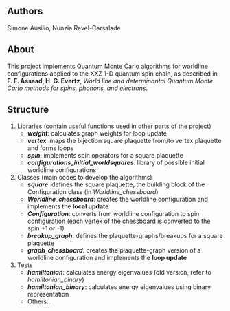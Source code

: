 ## Authors
Simone Ausilio, Nunzia Revel-Carsalade

## About
This project implements Quantum Monte Carlo algorithms for worldline configurations applied to the XXZ 1-D quantum spin chain, as described in **F. F. Assaad, H. G. Evertz**, *World line and determinantal Quantum Monte Carlo methods for spins, phonons, and electrons*.

## Structure
1. Libraries (contain useful functions used in other parts of the project)
    - ***weight***: calculates graph weights for loop update
    - ***vertex***: maps the bijection square plaquette from/to vertex plaquette and forms loops
    - ***spin***: implements spin operators for a square plaquette
    - ***configurations_initial_worldsquares***: library of possible initial worldline configurations
2. Classes (main codes to develop the algorithms)
    - ***square***: defines the square plaquette, the building block of the Configuration class (in *Worldline_chessboard*)
    - ***Worldline_chessboard***: creates the worldline configuration and implements the **local update**
    - ***Configuration***: converts from worldline configuration to spin configuration (each vertex of the chessboard is converted to the spin +1 or -1)
    - ***breakup_graph***: defines the plaquette-graphs/breakups for a square plaquette
    - ***graph_chessboard***: creates the plaquette-graph version of a worldline configuration and implements the **loop update**
3. Tests
    - ***hamiltonian***: calculates energy eigenvalues (old version, refer to *hamiltonian_binary*)
    - ***hamiltonian_binary***: calculates energy eigenvalues using binary representation
    - Others...